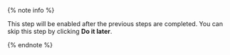 {% note info %}

This step will be enabled after the previous steps are completed. You can skip this step by clicking **Do it later**.

{% endnote %}